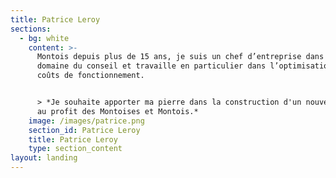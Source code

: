 ```yaml
---
title: Patrice Leroy
sections:
  - bg: white
    content: >-
      Montois depuis plus de 15 ans, je suis un chef d’entreprise dans le
      domaine du conseil et travaille en particulier dans l’optimisation des
      coûts de fonctionnement.


      > *Je souhaite apporter ma pierre dans la construction d'un nouveau projet
      au profit des Montoises et Montois.*
    image: /images/patrice.png
    section_id: Patrice Leroy
    title: Patrice Leroy
    type: section_content
layout: landing
---
```


